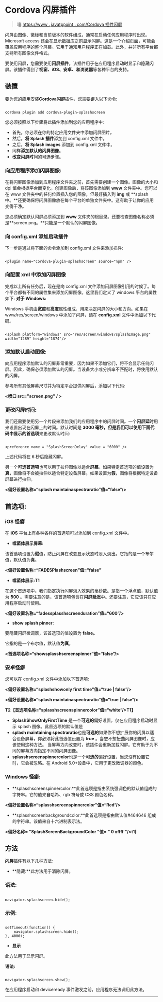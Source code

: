 # Cordova 闪屏插件

> 噻:[https://www . javatppoint . com/Cordova 插件闪屏](https://www.javatpoint.com/cordova-plugin-splashscreen)

闪屏由图像、徽标和当前版本的软件组成，通常在启动任何应用程序时出现。Microsoft access 还会在显示数据库之前显示闪屏。这是一个介绍页面，可能会覆盖应用程序的整个屏幕。它用于通知用户程序正在加载。此外，并非所有平台都支持所有图像文件格式。

要使用闪屏，您需要使用**闪屏插件**。该插件用于在应用程序启动时显示和隐藏闪屏。该插件得到了**视窗、iOS、安卓、**和**浏览器**等各种平台的支持。

## 装置

要为您的应用安装**Cordova闪屏**插件，您需要键入以下命令:

```

cordova plugin add cordova-plugin-splashscreen

```

您必须按照以下步骤将此插件添加到您的应用程序中:

*   首先，你必须在你的特定应用文件夹中添加闪屏图片。
*   然后，**将 Splash 插件**添加到 config.xml 文件中。
*   之后，**将 Splash images** 添加到 config.xml 文件中。
*   同样**添加默认的闪屏图像**。
*   **改变闪屏时间**的可选步骤。

### 向应用程序添加闪屏图像:

在将闪屏图像添加到应用程序文件夹之前，首先需要创建一个图像。图像的大小和 dpi 值会根据平台而变化。创建图像后，将该图像添加到 **www** 文件夹中。您可以在 www 文件夹中的任何位置插入您的图像，但最好插入到 **img** 或 **splash 中。**还要确保将闪屏图像放在每个平台的单独文件夹中。这有助于让你的应用变得干净。

您必须确定默认闪屏必须添加到 **www** 文件夹的根目录。还要检查图像名称必须是**screen.png。**只能是一个默认的闪屏图像。

### 向 config.xml 添加启动插件

下一步是通过将下面的命令添加到 config.xml 文件来添加插件:

```

<plugin name="cordova-plugin-splashscreen" source="npm" /> 

```

### 向配置 xml 中添加闪屏图像

完成以上所有任务后，现在是向 config.xml 文件添加闪屏图像引用的时候了。每个平台都有不同的属性集来添加闪屏图像。这里我们定义了 windows 平台的属性如下:
**对于 Windows:**

Windows 手机由**宽度**和**高度**属性组成，用来决定闪屏的大小和方向。如果在 www/res/screen/windows 中添加了闪屏，请在 **config.xml** 文件中添加以下代码。

```

<splash platform="windows" src="res/screen/windows/splashImage.png" width="1289" height="1874"/>

```

### 添加默认启动图像:

向应用程序添加默认的闪屏非常重要，因为如果不添加它们，将不会显示任何闪屏。因此，确保必须添加默认的闪屏。当设备大小或分辨率不匹配时，将使用默认的闪屏。

参考所有其他屏幕尺寸并为特定平台提供闪屏后，添加以下代码:

**<喷口 src="screen.png" / >**

### 更改闪屏时间:

我们还需要使用另一个片段来添加我们的应用程序中的闪屏时间。一个**闪屏延时**用来设置出现在闪屏上的时间。默认时间是 **3000 毫秒，**但是我们可以使用下面代码中显示的**首选项**来更改默认时间:

```

<preference name = "SplashScreenDelay" value = "6000" />

```

上述代码将在 6 秒后隐藏闪屏。

另一个**可选首选项**也可以用于拉伸图像以适合**屏幕**。如果特定首选项的值设置为**真**，图像将不会被拉伸以适合特定设备屏幕。如果设置为**假**，图像将根据特定设备屏幕进行拉伸。

**<偏好设置名称=“splash maintainaspectraratio”值=“false”/>**

## 首选项:

### iOS 怪癖

在 **iOS** 平台上有各种各样的首选项可以添加到 config.xml 文件中。

*   **噬菌体展示屏幕:**

该首选项设置为**假**值，防止闪屏在改变显示状态时淡入淡出。它指的是一个布尔值，默认值为**真**。

**<偏好设置名称=“FADESPlashscreen”值=“false”**

*   **噬菌体展示:T1**

在这个首选项中，我们指定执行闪屏淡入效果的毫秒数。是指一个浮点值，默认值为 **500** 。需要注意的是，该首选项包含在**闪屏延迟**中。还要注意，它应该只在应用程序启动时使用。

**<偏好设置名称=“fadessplasshscreenduration”值=“600”/>**

*   **show splash pinner:**

要隐藏闪屏微调器，该首选项的值设置为 **false。**

它指的是一个布尔值，默认值**为真**。

**<首选项名称=“showsplasshscreenspinner”值=“false”/>**

### 安卓怪癖

您可以在 config.xml 文件中添加以下首选项:

**<偏好设置名称=“splashshowonly first time”值=“true | false”/>**

**<偏好设置名称=“splash maintainaspectraratio”值=“true | false”/>**

**T2【首选项名称=“splasshscreenspinnercolor”值=“white”/>T1】**

*   **SplashShowOnlyFirstTime** 是一个**可选的**偏好设置，仅在应用程序启动时显示 splash 图像。此首选项的默认值是
*   **splash maintaining spectraratio**也是**可选的**如果你不想扩展你的闪屏以适合设备屏幕，你必须将此首选值设置为 **true** 。当您不想扭曲闪屏图像时，应该使用这种方法。
    当屏幕方向改变时，该插件会重新加载闪屏。它有助于为不同的屏幕方向指定不同的闪屏图像。
*   **splasshscreenspinnercolor**也是一个**可选的**偏好设置，当您没有设置它时，它会被忽略。在 Android 5.0+设备中，它用于更改微调器的颜色。

### Windows 怪癖:

*   **splasshscreenspinnercolor:**此首选项是指由系统强调色的默认值组成的字符串。它的值来自哈希、rgb 符号或 CSS 颜色名称。

**<偏好设置名称=“splasshscreenspinnercolor”值=“Red”/>**

*   **splasshscreenbackgroundcolor:**此首选项是指由默认值#464646 组成的字符串。该值来自十六进制表示法。

**<偏好名称= "SplashScreenBackgroundColor "值= " 0 xffff "/>t1]**

## 方法

**闪屏**插件有以下几种方法:

*   **隐藏:**此方法用于消除闪屏。

### 语法:

```

navigator.splashscreen.hide();

```

### 示例:

```

setTimeout(function() {
    navigator.splashscreen.hide();
}, 4000);

```

*   **显示**

此方法用于显示闪屏。

**语法:**

```

navigator.splashscreen.show();

```

在应用程序启动和 deviceready 事件激发之前，应用程序无法调用此方法。

* * *